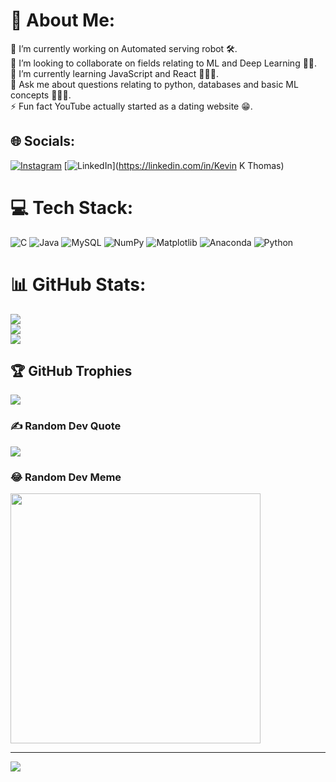 # 💫 About Me:
🔭 I’m currently working on Automated serving robot 🛠️.<br>👯 I’m looking to collaborate on fields relating to ML and Deep Learning 🤖🧠.<br>🌱 I’m currently learning JavaScript and React 👨🏽‍🎓.<br>💬 Ask me about questions relating to python, databases and basic ML concepts 🧑🏽‍🏫.<br>⚡ Fun fact YouTube actually started as a dating website 😁.<br>


## 🌐 Socials:
[![Instagram](https://img.shields.io/badge/Instagram-%23E4405F.svg?logo=Instagram&logoColor=white)](https://instagram.com/kevinaddis101) [![LinkedIn](https://img.shields.io/badge/LinkedIn-%230077B5.svg?logo=linkedin&logoColor=white)](https://linkedin.com/in/Kevin K Thomas) 

# 💻 Tech Stack:
![C](https://img.shields.io/badge/c-%2300599C.svg?style=for-the-badge&logo=c&logoColor=white) ![Java](https://img.shields.io/badge/java-%23ED8B00.svg?style=for-the-badge&logo=openjdk&logoColor=white) ![MySQL](https://img.shields.io/badge/mysql-%2300000f.svg?style=for-the-badge&logo=mysql&logoColor=white) ![NumPy](https://img.shields.io/badge/numpy-%23013243.svg?style=for-the-badge&logo=numpy&logoColor=white) ![Matplotlib](https://img.shields.io/badge/Matplotlib-%23ffffff.svg?style=for-the-badge&logo=Matplotlib&logoColor=black) ![Anaconda](https://img.shields.io/badge/Anaconda-%2344A833.svg?style=for-the-badge&logo=anaconda&logoColor=white) ![Python](https://img.shields.io/badge/python-3670A0?style=for-the-badge&logo=python&logoColor=ffdd54)
# 📊 GitHub Stats:
![](https://github-readme-stats.vercel.app/api?username=Kevin-1001&theme=dark&hide_border=false&include_all_commits=false&count_private=false)<br/>
![](https://github-readme-streak-stats.herokuapp.com/?user=Kevin-1001&theme=dark&hide_border=false)<br/>
![](https://github-readme-stats.vercel.app/api/top-langs/?username=Kevin-1001&theme=dark&hide_border=false&include_all_commits=false&count_private=false&layout=compact)

## 🏆 GitHub Trophies
![](https://github-profile-trophy.vercel.app/?username=Kevin-1001&theme=monokai&no-frame=false&no-bg=true&margin-w=4)

### ✍️ Random Dev Quote
![](https://quotes-github-readme.vercel.app/api?type=vetical&theme=radical)

### 😂 Random Dev Meme
<img src='https://randommeme-five.vercel.app/' style="height: 400px;"/>

---
[![](https://visitcount.itsvg.in/api?id=Kevin-1001&icon=9&color=2)](https://visitcount.itsvg.in)

<!-- Proudly created with GPRM ( https://gprm.itsvg.in ) -->
